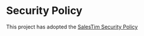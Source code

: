 # Security Policy

This project has adopted the [SalesTim Security Policy](https://developers.salestim.com/platform/securitypolicy)
